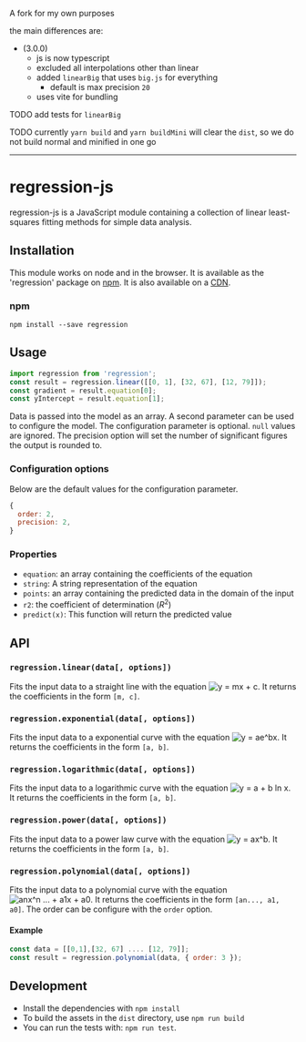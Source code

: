 
A fork for my own purposes

the main differences are:

- (3.0.0)
  - js is now typescript
  - excluded all interpolations other than linear
  - added `linearBig` that uses `big.js` for everything
    - default is max precision `20`
  - uses vite for bundling

TODO add tests for `linearBig`

TODO currently `yarn build` and `yarn buildMini` will clear the `dist`, so we do not build normal and minified in one go

---

# regression-js

regression-js is a JavaScript module containing a collection of linear least-squares fitting methods for simple data analysis.

## Installation
This module works on node and in the browser. It is available as the 'regression' package on [npm](https://www.npmjs.com/package/regression). It is also available on a [CDN](https://cdnjs.com/libraries/regression).

### npm

```
npm install --save regression
```

## Usage

```javascript
import regression from 'regression';
const result = regression.linear([[0, 1], [32, 67], [12, 79]]);
const gradient = result.equation[0];
const yIntercept = result.equation[1];
```

Data is passed into the model as an array. A second parameter can be used to configure the model. The configuration parameter is optional. `null` values are ignored. The precision option will set the number of significant figures the output is rounded to.

### Configuration options
Below are the default values for the configuration parameter.
```javascript
{
  order: 2,
  precision: 2,
}
```

### Properties
- `equation`: an array containing the coefficients of the equation
- `string`: A string representation of the equation
- `points`: an array containing the predicted data in the domain of the input
- `r2`: the coefficient of determination (<i>R</i><sup>2</sup>)
- `predict(x)`: This function will return the predicted value

## API

### `regression.linear(data[, options])`
Fits the input data to a straight line with the equation ![y = mx + c](http://mathurl.com/ycqyhets.png). It returns the coefficients in the form `[m, c]`.

### `regression.exponential(data[, options])`
Fits the input data to a exponential curve with the equation ![y = ae^bx](http://mathurl.com/zuys53z.png). It returns the coefficients in the form `[a, b]`.

### `regression.logarithmic(data[, options])`
Fits the input data to a logarithmic curve with the equation ![y = a + b ln x](http://mathurl.com/zye394m.png). It returns the coefficients in the form `[a, b]`.

### `regression.power(data[, options])`
Fits the input data to a power law curve with the equation ![y = ax^b](http://mathurl.com/gojkazs.png). It returns the coefficients in the form `[a, b]`.

### `regression.polynomial(data[, options])`
Fits the input data to a polynomial curve with the equation ![anx^n ... + a1x + a0](http://mathurl.com/hxz543o.png). It returns the coefficients in the form `[an..., a1, a0]`. The order can be configure with the `order` option.

#### Example

```javascript
const data = [[0,1],[32, 67] .... [12, 79]];
const result = regression.polynomial(data, { order: 3 });
```

## Development

- Install the dependencies with `npm install`
- To build the assets in the `dist` directory, use `npm run build`
- You can run the tests with: `npm run test`.
